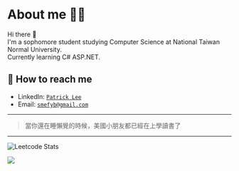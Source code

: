 <!--
**patty111/patty111** is a ✨ _special_ ✨ repository because its `README.md` (this file) appears on your GitHub profile.

Here are some ideas to get you started:

- 🔭 I’m currently working on ...
- 🌱 I’m currently learning ...
- 👯 I’m looking to collaborate on ...
- 🤔 I’m looking for help with ...
- 💬 Ask me about ...
- 📫 How to reach me: ...
- 😄 Pronouns: ...
- ⚡ Fun fact: ...
-->
# About me  🙈🙉
Hi there 👋  
I'm a sophomore student studying Computer Science at National Taiwan Normal University.  
Currently learning C# ASP.NET.
## 🔎 How to reach me  
- LinkedIn: [`Patrick Lee`](https://www.linkedin.com/in/patrick-lee-1852b6226/)  
- Email: [`smefyb@gmail.com`](mailto:smefyb@gmail.com)
---
>  當你還在睡懶覺的時候，美國小朋友都已經在上學讀書了
---  

![Leetcode Stats](https://leetcard.jacoblin.cool/user9622O?theme=unicorn&ext=heatmap&font=patrick_hand)

![](https://komarev.com/ghpvc/?username=patty111&style=plastic)
